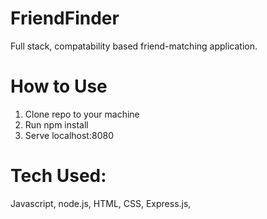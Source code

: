 # FriendFinder
Full stack, compatability based friend-matching application.

# How to Use
1. Clone repo to your machine
2. Run npm install
3. Serve localhost:8080

# Tech Used:
Javascript, node.js, HTML, CSS, Express.js, 